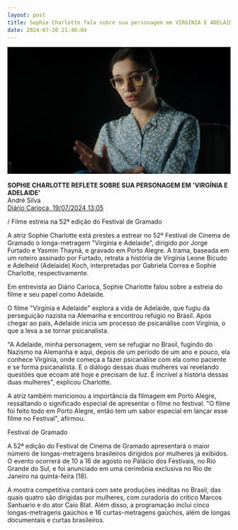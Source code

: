 ```yaml
---
layout: post
title: Sophie Charlotte fala sobre sua personagem em VIRGINIA E ADELAIDE
date: 2024-07-20 21:40:04
---
```

![](/uploads/vea-entrev.jpg)

**SOPHIE CHARLOTTE REFLETE SOBRE SUA PERSONAGEM EM 'VIRGÍNIA E ADELAIDE'**\
André Silva\
[Diário Carioca, 19/07/2024 13:05](https://www.diariocarioca.com/cultura/sophie-charlotte-reflete-sobre-sua-personagem-em-virginia-e-adelaide/)


/ Filme estreia na 52ª edição do Festival de Gramado

A atriz Sophie Charlotte está prestes a estrear no 52º Festival de Cinema de Gramado o longa-metragem "Virgínia e Adelaide", dirigido por Jorge Furtado e Yasmin Thayná, e gravado em Porto Alegre. A trama, baseada em um roteiro assinado por Furtado, retrata a história de Virgínia Leone Bicudo e Adelheid (Adelaide) Koch, interpretadas por Gabriela Correa e Sophie Charlotte, respectivamente.

Em entrevista ao Diário Carioca, Sophie Charlotte falou sobre a estreia do filme e seu papel como Adelaide.

O filme "Virgínia e Adelaide" explora a vida de Adelaide, que fugiu da perseguição nazista na Alemanha e encontrou refúgio no Brasil. Após chegar ao país, Adelaide inicia um processo de psicanálise com Virgínia, o que a leva a se tornar psicanalista.

"A Adelaide, minha personagem, vem se refugiar no Brasil, fugindo do Nazismo na Alemanha e aqui, depois de um período de um ano e pouco, ela conhece Virgínia, onde começa a fazer psicanálise com ela como paciente e se forma psicanalista. E o diálogo dessas duas mulheres vai revelando questões que ecoam até hoje e precisam de luz. É incrível a história dessas duas mulheres", explicou Charlotte.

A atriz também mencionou a importância da filmagem em Porto Alegre, ressaltando o significado especial de apresentar o filme no festival. "O filme foi feito todo em Porto Alegre, então tem um sabor especial em lançar esse filme no Festival", afirmou.

Festival de Gramado

A 52ª edição do Festival de Cinema de Gramado apresentará o maior número de longas-metragens brasileiros dirigidos por mulheres já exibidos. O evento ocorrerá de 10 a 16 de agosto no Palácio dos Festivais, no Rio Grande do Sul, e foi anunciado em uma cerimônia exclusiva no Rio de Janeiro na quinta-feira (18).

A mostra competitiva contará com sete produções inéditas no Brasil, das quais quatro são dirigidas por mulheres, com curadoria do crítico Marcos Santuario e do ator Caio Blat. Além disso, a programação inclui cinco longas-metragens gaúchos e 16 curtas-metragens gaúchos, além de longas documentais e curtas brasileiros.